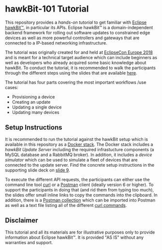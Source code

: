 # hawkBit-101 Tutorial

This repository provides a _hands-on tutorial_ to get familiar with  [Eclipse hawkBit™](https://www.eclipse.org/hawkbit/), in particular its APIs. Eclipse hawkBit™ is a domain-independent backend framework for rolling out software updates to constrained edge devices as well as more powerful controllers and gateways that are connected to a IP-based networking infrastructure. 

The tutorial was originally created for and held at [EclipseCon Europe 2018](https://www.eclipsecon.org/europe2018) and is meant for a technical target audience which can include beginners as well as developers who already acquired some basic knowledge about hawkBit. To conduct the tutorial, it is recommended to walk the participants through the different steps using the slides that are available [here](https://stefbehl.github.io/hawkbit-101/).

The tutorial has four parts covering the most important workflows /use cases:
- Provisioning a device
- Creating an update
- Updating a single device
- Updating many devices

## Setup Instructions

It is recommended to run the tutorial against the hawkBit setup which is available in this repository as a [Docker stack](https://github.com/stefbehl/hawkbit-101/blob/master/setup/docker-compose-stack.yml). The Docker stack includes a _hawkBit Update Server_ including the required infrastucture components (a MySQL database and a RabbitMQ broker). In addition, it includes a _device simulator_ which can be used to simulate a fleet of devices that are connected to the update server. Find the concrete setup instructions in the supporting slide deck on [slide 9](https://stefbehl.github.io/hawkbit-101/#/9).

To execute the different API requests, the participants can either use the command line tool [curl](https://curl.haxx.se/) or a [Postman](https://www.getpostman.com/) client (ideally version 6 or higher). To support the participants in doing that (and rid them from typing too much), the slides offer small inline links to copy the commands into the clipboard. In addition, there is a [Postman collection](https://github.com/stefbehl/hawkbit-101/blob/master/postman/hawkbit101.postman_collection.json) which can be imported into Postman as well as a text file listing all of the different [curl commands](https://github.com/stefbehl/hawkbit-101/blob/master/postman/hawkbit101.curl_snippets.txt).

## Disclaimer

This tutorial and all its materials are for illustrative purposes only to provide information about Eclipse hawkBit™. It is provided \"AS IS\" without any warranties and support.

